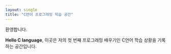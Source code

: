 ```yaml
---
layout: single
title: "C언어 프로그래밍 학습 공간"
---
```


환영합니다.

**Hello C language**, 이곳은 저의 첫 번째 프로그래밍 배우기인 C언어 학습 상황을 기록하는 공간입니다. 
